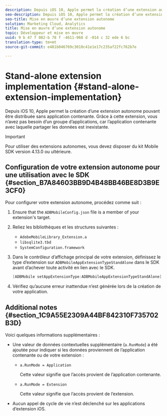 ```yaml
---
description: Depuis iOS 10, Apple permet la création d’une extension autonome pouvant être distribuée sans application contenante. Grâce à cette extension, vous n’avez pas besoin d’un groupe d’applications, car l’application contenante avec laquelle partager les données est inexistante.
seo-description: Depuis iOS 10, Apple permet la création d’une extension autonome pouvant être distribuée sans application contenante. Grâce à cette extension, vous n’avez pas besoin d’un groupe d’applications, car l’application contenante avec laquelle partager les données est inexistante.
seo-title: Mise en œuvre d’une extension autonome
solution: Marketing Cloud, Analytics
title: Mise en œuvre d’une extension autonome
topic: Développeur et mise en œuvre
uuid: 9 b 47 f 082-b 78 f -4611-968 d -014 c 32 ede 6 bc
translation-type: tm+mt
source-git-commit: e481b046769c3010c41e1e17c235af22fc762b7e

---
```



# Stand-alone extension implementation {#stand-alone-extension-implementation}

Depuis iOS 10, Apple permet la création d’une extension autonome pouvant être distribuée sans application contenante. Grâce à cette extension, vous n’avez pas besoin d’un groupe d’applications, car l’application contenante avec laquelle partager les données est inexistante.

>[!IMPORTANT]
>
>Pour utiliser des extensions autonomes, vous devez disposer du kit Mobile SDK version 4.13.0 ou ultérieure.

## Configuration de votre extension autonome pour une utilisation avec le SDK {#section_B7A84603BB9D4B48BB46BE8D3B9E3CF0}

Pour configurer votre extension autonome, procédez comme suit :

1. Ensure that the `ADBMobileConfig.json` file is a member of your extension's target.
1. Reliez les bibliothèques et les structures suivantes :

   * `AdobeMobileLibrary_Extension.a`
   * `libsqlite3.tbd`
   * `SystemConfiguration.framework`

1. Dans le contrôleur d’affichage principal de votre extension, définissez le type d’extension sur `ADBMobileAppExtensionTypeStandAlone` dans le SDK avant d’achever toute activité en lien avec le SDK.

   ```objective-c
   [ADBMobile setAppExtensionType:ADBMobileAppExtensionTypeStandAlone];
   ```

1. Vérifiez qu’aucune erreur inattendue n’est générée lors de la création de votre application.

## Additional notes {#section_1C9A55E2309A44BF842310F735702B3D}

Voici quelques informations supplémentaires :

* Une valeur de données contextuelles supplémentaire (`a.RunMode`) a été ajoutée pour indiquer si les données proviennent de l’application contenante ou de votre extension :

   * `a.RunMode = Application`

      Cette valeur signifie que l’accès provient de l’application contenante.
   * `a.RunMode = Extension`

      Cette valeur signifie que l’accès provient de l’extension.

* Aucun appel de cycle de vie n’est déclenché sur les applications d’extension iOS.


